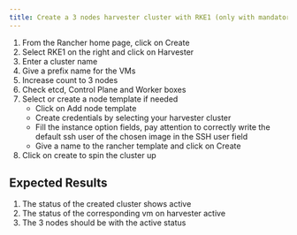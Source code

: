 ```yaml
---
title: Create a 3 nodes harvester cluster with RKE1 (only with mandatory info, other values stays with default)
---
```

1. From the Rancher home page, click on Create
1. Select RKE1 on the right and click on Harvester
1. Enter a cluster name
1. Give a prefix name for the VMs
1. Increase count to 3 nodes
1. Check etcd, Control Plane and Worker boxes
1. Select or create a node template if needed
    - Click on Add node template
    - Create credentials by selecting your harvester cluster
    - Fill the instance option fields, pay attention to correctly write the default ssh user of the chosen image in the SSH user field
    - Give a name to the rancher template and click on Create
1. Click on create to spin the cluster up

## Expected Results
1. The status of the created cluster shows active
1. The status of the corresponding vm on harvester active
1. The 3 nodes should be with the active status